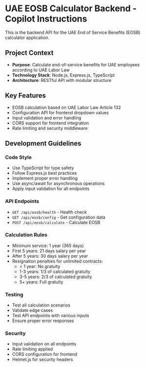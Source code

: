 <!-- Use this file to provide workspace-specific custom instructions to Copilot. For more details, visit https://code.visualstudio.com/docs/copilot/copilot-customization#_use-a-githubcopilotinstructionsmd-file -->

# UAE EOSB Calculator Backend - Copilot Instructions

This is the backend API for the UAE End of Service Benefits (EOSB) calculator application.

## Project Context

- **Purpose**: Calculate end-of-service benefits for UAE employees according to UAE Labor Law
- **Technology Stack**: Node.js, Express.js, TypeScript
- **Architecture**: RESTful API with modular structure

## Key Features

- EOSB calculation based on UAE Labor Law Article 132
- Configuration API for frontend dropdown values
- Input validation and error handling
- CORS support for frontend integration
- Rate limiting and security middleware

## Development Guidelines

### Code Style

- Use TypeScript for type safety
- Follow Express.js best practices
- Implement proper error handling
- Use async/await for asynchronous operations
- Apply input validation for all endpoints

### API Endpoints

- `GET /api/eosb/health` - Health check
- `GET /api/eosb/config` - Get configuration data
- `POST /api/eosb/calculate` - Calculate EOSB

### Calculation Rules

- Minimum service: 1 year (365 days)
- First 5 years: 21 days salary per year
- After 5 years: 30 days salary per year
- Resignation penalties for unlimited contracts:
  - < 1 year: No gratuity
  - 1-3 years: 1/3 of calculated gratuity
  - 3-5 years: 2/3 of calculated gratuity
  - 5+ years: Full gratuity

### Testing

- Test all calculation scenarios
- Validate edge cases
- Test API endpoints with various inputs
- Ensure proper error responses

### Security

- Input validation on all endpoints
- Rate limiting applied
- CORS configuration for frontend
- Helmet.js for security headers
